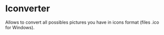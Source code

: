 # Iconverter
 Allows to convert all possibles pictures you have in icons format (files .ico for Windows).
